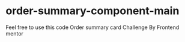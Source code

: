 # order-summary-component-main

Feel free to use this code
Order summary card Challenge By Frontend mentor 
